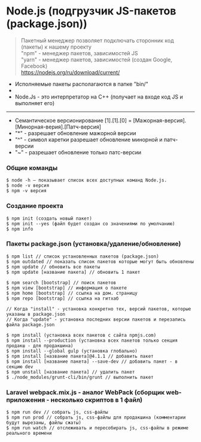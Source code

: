 # Node.js (подгрузчик JS-пакетов (package.json))
> Пакетный менеджер позволяет подключать сторонник код (пакеты) к нашему проекту \
> "npm" - менеджер пакетов, зависимостей JS \
> "yarn" - менеджер пакетов, зависимостей (создан Google, Facebook) \
> https://nodejs.org/ru/download/current/

- Исполняемые пакеты располагаются в папке "bin/"
- 
- Node.Js - это интерпретатор на C++ (получает на входе код JS и выполняет его)

---

- Семантическое версионирование [1].[1].[0] = [Мажорная-версия].[Минорная-верия].[Патч-версия]
- "*" - разрешает обновление мажорной версии
- "^" - символ каретки разрешает обновление минорной и патч-версии
- "~" - разрешает обновление только патс-версии

### Общие команды

```console
$ node -h — показывает список всех доступных команд Node.js.
$ node -v версия
$ npm -v версия
```

### Создание проекта

```console
$ npm init (создать новый пакет)
$ npm init --yes (файл будет создан со значениями по умолчанию)
$ npm info
```

### Пакеты package.json (установка/удаление/обновление)

```console
$ npm list // список установленных пакетов (package.json)
$ npm outdated // показать список пакетов которые могут быть обновлены
$ npm update // обновить все пакеты
$ npm update [название пакета] // обновить 1 пакет

$ npm search [bootstrap] // поиск пакетов
$ npm view [bootstrap] // информация о пакете
$ npm home [bootstrap] // ссылка на дом. страницу
$ npm repo [bootstrap] // ссылка на гитхаб

// Когда "install" - установка конкретно тех, версий пакетов, которые указаны в package.json
// Когда "update" - установка последних версии пакетов и перезапись файла package.json

$ npm install (установка всех пакетов с сайта npmjs.com)
$ npm install --production (установка всех пакетов только секция продакш - для продакшина)
$ npm install --global gulp (установка глобально)
$ npm install [название пакета]@4.1.1 // добавить пакет
$ npm install [название пакета] --save-dev // добавить пакет - в секцию dev
$ npm unstall [название пакета] // удалить пакет
$ ./node_modules/grunt-cli/bin/grunt // выполнить пакет
```

### Laravel webpack.mix.js - аналог WebPack (сборщик web-приложения - несколько скриптов в 1 файл)

```console
$ npm run dev // собрать js, css-файлы
$ npm run prod // собрать js, css-файлы для продакшина (комментарии будут вырезаны, файлы сжаты)
$ npm run watch // отслеживать и пересобирать js, css-файлы в режиме реального времени
```
